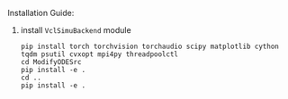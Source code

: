 Installation Guide:

1. install `VclSimuBackend` module

   ``` shell
   pip install torch torchvision torchaudio scipy matplotlib cython tqdm psutil cvxopt mpi4py threadpoolctl
   cd ModifyODESrc
   pip install -e .
   cd ..
   pip install -e .
   ```

